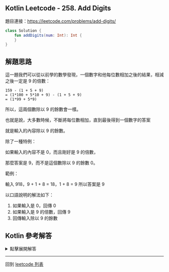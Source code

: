 ## Kotlin Leetcode - 258. Add Digits

題目連接：<https://leetcode.com/problems/add-digits/>

```kotlin
class Solution {
    fun addDigits(num: Int): Int {
    }
}
```

## 解題思路

這一題我們可以從以前學的數學發現，一個數字和他每位數相加之後的結果，相減之後一定是 9 的倍數：

```
159 - (1 + 5 + 9) 
= (1*100 + 5*10 + 9) - (1 + 5 + 9)
= (1*99 + 5*9)

```

所以，這兩個數除以 9 的餘數會一樣。

也就是說，大多數時候，不斷將每位數相加，直到最後得到一個數字的答案

就是輸入的內容除以 9 的餘數。

除了一種特例：

如果輸入的內容不是 0，而且剛好是 9 的倍數，

那麼答案是 9，而不是這個數除以 9 的餘數 0。

範例：

輸入 918，9 + 1 + 8 = 18，1 + 8 = 9
所以答案是 9

以口語說明的解法如下：
1. 如果輸入是 0，回傳 0
2. 如果輸入是 9 的倍數，回傳 9
3. 回傳輸入除以 9 的餘數

## Kotlin 參考解答

<details>
  <summary>點擊展開解答</summary>

```kotlin
fun addDigits(num: Int): Int {
    if (num == 0) {
        return 0
    }
    if (num % 9 == 0) {
        return 9
    }
    return num % 9
}
```

利用 `when` 語法可以更加簡化這段程式

```kotlin
fun addDigits(num: Int) = when {
    num == 0 -> 0
    num % 9 == 0 -> 9
    else -> num % 9
}
```


</details>

------

回到 [leetcode 列表](index.md)
